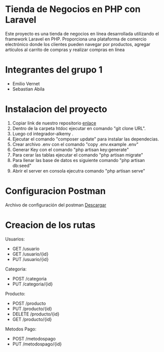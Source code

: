 # Tienda de Negocios en PHP con Laravel

Este proyecto es una tienda de negocios en línea desarrollada utilizando el framework Laravel en PHP. Proporciona una plataforma de comercio electrónico donde los clientes pueden navegar por productos, agregar artículos al carrito de compras y realizar compras en línea

# Integrantes del grupo 1

- Emilio Vernet
- Sebastian Abila

# Instalacion del proyecto

1) Copiar link de nuestro repositorio [enlace](https://github.com/emiliovernet/integrador-alkemy/tree/main)
2) Dentro de la carpeta htdoc ejecutar en comando "git clone URL".
3) Luego cd integrador-alkemy .
4) Ejecutar el comando "composer update" para instalar las dependecias.
5) Crear archivo .env con el comando "copy .env.example .env"
6) Generar Key con el comando "php artisan key:generate"
7) Para cerar las tablas ejecutar el comando "php artisan migrate"
8) Para llenar las base de datos es siguiente comando "php artisan db:seed"
9) Abrir el server en consola ejecutra comando "php artisan serve"


# Configuracion Postman

Archivo de configuración del postman [Descargar](https://github.com/emiliovernet/integrador-alkemy/tree/main)

# Creacion de los rutas

Usuarios:

- GET /usuario 
- GET /usuario/{id}
- PUT /usuario/{id}

Categoria:

- POST /categoria
- PUT /categoria/{id}

Producto:

- POST /producto
- PUT /producto/{id}
- DELETE /producto/{id}
- GET /producto/{id}

Metodos Pago:

- POST /metodospago
- PUT /metodospago/{id}
